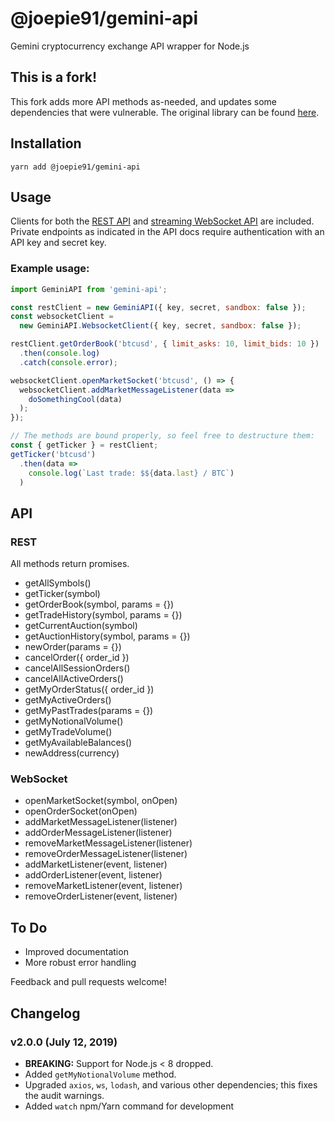 # @joepie91/gemini-api

Gemini cryptocurrency exchange API wrapper for Node.js

## This is a fork!

This fork adds more API methods as-needed, and updates some dependencies that were vulnerable. The original library can be found [here](https://github.com/mjesuele/gemini-api-node/).

## Installation

```
yarn add @joepie91/gemini-api
```

## Usage

Clients for both the [REST API](https://docs.gemini.com/rest-api/) and
[streaming WebSocket API](https://docs.gemini.com/websocket-api/) are included.
Private endpoints as indicated in the API docs require authentication with an API
key and secret key.

### Example usage:

```javascript
import GeminiAPI from 'gemini-api';

const restClient = new GeminiAPI({ key, secret, sandbox: false });
const websocketClient =
  new GeminiAPI.WebsocketClient({ key, secret, sandbox: false });

restClient.getOrderBook('btcusd', { limit_asks: 10, limit_bids: 10 })
  .then(console.log)
  .catch(console.error);

websocketClient.openMarketSocket('btcusd', () => {
  websocketClient.addMarketMessageListener(data =>
    doSomethingCool(data)
  );
});

// The methods are bound properly, so feel free to destructure them:
const { getTicker } = restClient;
getTicker('btcusd')
  .then(data =>
    console.log(`Last trade: $${data.last} / BTC`)
  )
```

## API

### REST
All methods return promises.
* getAllSymbols()
* getTicker(symbol)
* getOrderBook(symbol, params = {})
* getTradeHistory(symbol, params = {})
* getCurrentAuction(symbol)
* getAuctionHistory(symbol, params = {})
* newOrder(params = {})
* cancelOrder({ order_id })
* cancelAllSessionOrders()
* cancelAllActiveOrders()
* getMyOrderStatus({ order_id })
* getMyActiveOrders()
* getMyPastTrades(params = {})
* getMyNotionalVolume()
* getMyTradeVolume()
* getMyAvailableBalances()
* newAddress(currency)

### WebSocket
* openMarketSocket(symbol, onOpen)
* openOrderSocket(onOpen)
* addMarketMessageListener(listener)
* addOrderMessageListener(listener)
* removeMarketMessageListener(listener)
* removeOrderMessageListener(listener)
* addMarketListener(event, listener)
* addOrderListener(event, listener)
* removeMarketListener(event, listener)
* removeOrderListener(event, listener)

## To Do
* Improved documentation
* More robust error handling

Feedback and pull requests welcome!

## Changelog

### v2.0.0 (July 12, 2019)

- __BREAKING:__ Support for Node.js < 8 dropped.
- Added `getMyNotionalVolume` method.
- Upgraded `axios`, `ws`, `lodash`, and various other dependencies; this fixes the audit warnings.
- Added `watch` npm/Yarn command for development
